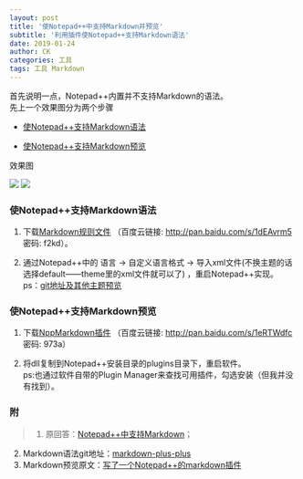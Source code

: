 ```yaml
---
layout: post
title: '使Notepad++中支持Markdown并预览'
subtitle: '利用插件使Notepad++支持Markdown语法'
date: 2019-01-24
author: CK
categories: 工具
tags: 工具 Markdown
---
```


首先说明一点，Notepad++内置并不支持Markdown的语法。  
先上一个效果图分为两个步骤

 - [使Notepad++支持Markdown语法](#使notepad支持markdown语法)

 - [使Notepad++支持Markdown预览](#使notepad支持markdown预览)

效果图  

![](/img/2019-01-24/1.jpg)
![](/img/2019-01-24/2.jpg)


### 使Notepad++支持Markdown语法
1. 下载[Markdown规则文件](https://link.jianshu.com/?t=https://github.com/Edditoria/markdown_npp_zenburn/archive/master.zip) （百度云链接: http://pan.baidu.com/s/1dEAvrm5 密码: f2kd）。

2. 通过Notepad++中的 语言 -> 自定义语言格式 -> 导入xml文件(不换主题的话选择default——theme里的xml文件就可以了) ，重启Notepad++实现。  
ps：[git地址及其他主题预览](https://github.com/Edditoria/markdown-plus-plus)


### 使Notepad++支持Markdown预览
1. 下载[NppMarkdown插件](http://blog.gclxry.com/wp-content/uploads/2013/10/NppMarkdown_2.2015.12.3-1.zip) （百度云链接: http://pan.baidu.com/s/1eRTWdfc 密码: 973a）

2. 将dll复制到Notepad++安装目录的plugins目录下，重启软件。  
ps:也通过软件自带的Plugin Manager来查找可用插件，勾选安装（但我并没有找到）。

### 附
>1. 原回答：[Notepad++中支持Markdown](https://www.jianshu.com/p/69d749376d0a)；
2. Markdown语法git地址：[markdown-plus-plus](https://github.com/Edditoria/markdown-plus-plus)
3. Markdown预览原文：[写了一个Notepad++的markdown插件](http://blog.gclxry.com/%E5%86%99%E4%BA%86%E4%B8%80%E4%B8%AAnotepad%E7%9A%84markdown%E6%8F%92%E4%BB%B6/)


